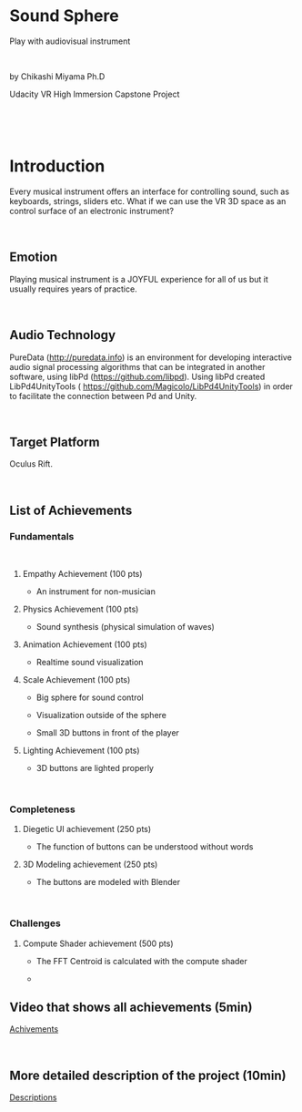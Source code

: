 Sound Sphere
============

Play with audiovisual instrument

 

by Chikashi Miyama Ph.D

Udacity VR High Immersion Capstone Project

 

 

Introduction
============

Every musical instrument offers an interface for controlling sound, such as
keyboards, strings, sliders etc. What if we can use the VR 3D space as an
control surface of an electronic instrument?

 

Emotion
-------

Playing musical instrument is a JOYFUL experience for all of us but it usually
requires years of practice.

 

Audio Technology
----------------

PureData (http://puredata.info) is an environment for developing interactive
audio signal processing algorithms that can be integrated in another software,
using libPd (https://github.com/libpd). Using libPd created LibPd4UnityTools (
https://github.com/Magicolo/LibPd4UnityTools) in order to facilitate the
connection between Pd and Unity.

 

Target Platform
---------------

Oculus Rift.

 

List of Achievements
--------------------

### Fundamentals

 

1.  Empathy Achievement (100 pts)

    -   An instrument for non-musician

2.  Physics Achievement  (100 pts)

    -   Sound synthesis (physical simulation of waves)

3.  Animation Achievement (100 pts)

    -   Realtime sound visualization

4.  Scale Achievement (100 pts)

    -   Big sphere for sound control

    -   Visualization outside of the sphere

    -   Small 3D buttons in front of the player

5.  Lighting Achievement (100 pts)

    -   3D buttons are lighted properly

 

### Completeness

1.  Diegetic UI achievement (250 pts)

    -   The function of buttons can be understood without words

2.  3D Modeling achievement (250 pts)

    -   The buttons are modeled with Blender

 

### Challenges

1.  Compute Shader achievement (500 pts)

    -   The FFT Centroid is calculated with the compute shader

    -    

Video that shows all achievements (5min)
----------------------------------------

[Achivements](https://youtu.be/IuWkKJ2mwBc)

 

More detailed description of the project (10min)
------------------------------------------------

[Descriptions](https://youtu.be/Pi0Aft6FyMk)
